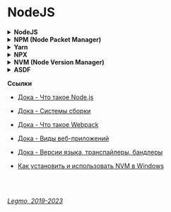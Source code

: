 <h1> NodeJS </h1>

[//]: # (NodeJS)
<details><summary><b>NodeJS</b></summary><p>

  - Node.js — это среда выполнения языка JavaScript. Просто другой способ выполнять код на вашем компьютере. Если вы хотите, чтобы платформа была HTTP-сервером, вам придётся написать HTTP-сервер (с помощью встроенных библиотек).
  - Для проверки успешной установки Node.js используйте команду `$ node -v`
  - Обновление под Windows - просто скачай и установи заново с сайта https://nodejs.org/en/
  - В Win 10x64 по-умолчанию ставится в C:\Program Files\nodejs\
  - Первая версия node.js представлена в 2009

  **Ссылки**
  - [Node.js - Official site](https://nodejs.org/en/)
  - [Node.js - Официальная документация на русском](https://nodejs.org/ru/docs/)
    - [Дока - Что такое Node.js](https://doka.guide/tools/nodejs/)
  - [Хабр - Руководство по Node.js (10 частей)](https://habr.com/ru/company/ruvds/blog/422893/)
  - [metanit.com - Руководство по Node.js](https://metanit.com/web/nodejs/)
  - [Manuel Kiessling - Node.js для начинающих (2013)](http://spmbt.github.io/NodeBeginnersBook-ru/)
  - [Кантор - Скринкаст по Node.JS (YouTube, 2021)](https://www.youtube.com/playlist?list=PLDyvV36pndZFWfEQpNixIHVvp191Hb3Gg)

<br></p>
</details>

[//]: # (NPM - Node Packet Manager)
<details><summary><b>NPM (Node Packet Manager)</b></summary><p>

  - Менеджер пакетов (инструмент Command Line Interface), входящий в состав Node.js + онлайн-репозиторий для публикации проектов Node.js с открытым исходным кодом.
  - Использует клиент командной строки и базу данных, состоящую из общедоступных и приватных пакетов, известной как npm registry. Пользователи могут получить доступ к базе через сайт или через консоль.
  - Автоматизация процесса установки, обновления и удаления сторонних модулей, управление зависимостями.
  - Позволяет разработчикам устанавливать пакеты как глобально, так и локально.
  - Для проверки успешной установки npm используйте команду `$ npm -v`
  - Сам по себе npm не запускает никаких пакетов. Если вы хотите запустить пакет, используя npm, вы должны указать этот пакет в своем файле `package.json`. НУ или ещё как-то извернуться

  **Ссылки**
  - [Official Site](https://www.npmjs.com)
  - [npm trends - Compare NPM package downloads](https://www.npmtrends.com)
  - [Cheat Sheet: npm vs Yarn Commands](https://www.digitalocean.com/community/tutorials/nodejs-npm-yarn-cheatsheet)

<br></p>
</details>

[//]: # (Yarn)
<details><summary><b>Yarn</b></summary><p>

  - менеджер пакетов, альтернатива npm. Разработан в Facebook чтобы избавится от недостатков npm.
  - технически Yarn не является заменой npm - берет информацию про модули из базы npm. Yarn это новый установщик который по-прежнему базируется на структуре заданной npm. В Yarn доступны все те же пакеты, что и в npm, поэтому, переезд с npm на Yarn не требует больших усилий.
  - Отличия от npm:
    - Наличие yarn.lock файла для хранения списка зависимостей
    - Работает быстрее
    - Безопаснее - не позволяет автоматически запускать код зависимостей и добавлять зависимости на лету.
  - Недостатки Yarn:
     - Одновременное использование npm и Yarn создает конфликты. 
     - Большая необходимость в дисковом пространстве, так как Yarn сохраняет зависимости локально.
    
    **Ссылки**
    - [npm vs Yarn — какой менеджер пакетов стоит использовать ?](https://ua-blog.com/npm-vs-yarn-%D0%BA%D0%B0%D0%BA%D0%BE%D0%B9-%D0%BC%D0%B5%D0%BD%D0%B5%D0%B4%D0%B6%D0%B5%D1%80-%D0%BF%D0%B0%D0%BA%D0%B5%D1%82%D0%BE%D0%B2-%D1%81%D1%82%D0%BE%D0%B8%D1%82-%D0%B8%D1%81%D0%BF%D0%BE%D0%BB/)
- [Cheat Sheet: npm vs Yarn Commands](https://www.digitalocean.com/community/tutorials/nodejs-npm-yarn-cheatsheet)

<br></p>
</details>

[//]: # (NPX)
<details><summary><b>NPX</b></summary><p>

  - Инструмент Command Line Interface для упрощения установки и управления зависимостями, размещенными в реестре npm
  - Для проверки успешной установки npm используйте команду `$ npx -v`
  - Позволяет:
    - легко запускать локально установленный пакет из коммандной строки (не надо прописывать его в package.json и т.д.). Без необходимости указывать полный путь до исполняемого файла - npx сам найдёт где у тебя установлен данный пакет.
    - запускать пакет прямо с GitHub, без локальной установки (полезно для тестирования проекта)
    - запускать произвольных фрагментов кода, доступных по некоему адресу. Например из GitHub Gis / реопзиториев
    - запускать разные версии одних и тех же утилит, указывая нужную версию с помощью конструкции @version.
    - запускать JavaScript-код с использованием различных версий Node.js. Позволяет отказаться от NVM и его аналогов. Выглядит так: `npx node@6 что-то-там`

  **Ссылки**
  -[hexlet - JS: Настройка окружения. NPX](https://ru.hexlet.io/courses/js-setup-environment/lessons/npx/theory_unit)
  
<br></p>
</details>

[//]: # (NVM)
<details><summary><b>NVM (Node Version Manager)</b></summary><p>

  - Менеджер версий Node.js, управляет версиями node.js и npm
  - Позволяет удобно переключаться между различными версиями Node.js, с его помощью можно, например, установить и попробовать новую версию Node.js, после чего, при необходимости, вернуться на старую. 
  - Полезно когда нужно испытать какой-нибудь код на старой версии Node.js.
  - ВНИМАНИЕ! Для Windows используетя `nvm-windows` — это другая версия программы! У неё другие команды в командной строке!
  - С появлением NPX уже не так актуален
  - 
  - [Как установить и использовать NVM в Windows](https://blog.openreplay.com/ru/%D1%83%D1%81%D1%82%D0%B0%D0%BD%D0%BE%D0%B2%D0%B8%D1%82%D1%8C-nvm-windows/)

<br></p>
</details>

[//]: # (ASDF)
<details><summary><b>ASDF</b></summary><p>

  - Универсальный менеджер версий чего угодно. Надстройка над всеми другими менеджерами - nvm, yarn, pyenv, rvm, rustup, gvm...
  - Работает под Linux / MacOS. Windows - только под Windows SL
  - Написан на bash 
  - Удобно, например, когда работаешь с разными языками. Не надо использовать отдельный пакетный менеджер для Phyton, отдельный для JS/Nodejs...
  - Кроме того, через asdf можно управлять версиями различных утилит и сервисов

**Ссылки**
- [ASDF - Official site](https://asdf-vm.com/)
- [Упарвление версиями чего угодно при помощи asdf](https://semakin.dev/2020/05/asdf/)
<br></p>
</details>


**Ссылки**
- [Дока - Что такое Node.js](https://doka.guide/tools/nodejs/)
- [Дока - Системы сборки](https://doka.guide/tools/bundlers/)
- [Дока - Что такое Webpack](https://doka.guide/tools/webpack/#otslezhivanie-izmeneniy-v-proekte)
- [Дока - Виды веб-приложений ](https://doka.guide/js/web-app-types/)
- [Дока - Версии языка, транспайлеры, бандлеры](https://doka.guide/js/language-versions/)
- [Как установить и использовать NVM в Windows](https://blog.openreplay.com/ru/%D1%83%D1%81%D1%82%D0%B0%D0%BD%D0%BE%D0%B2%D0%B8%D1%82%D1%8C-nvm-windows/)


  <br> 
  <br> 

*[Legmo, 2019-2023](https://github.com/Legmo/notes/)*